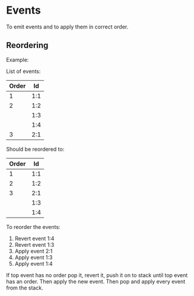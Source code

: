 # Events

To emit events and to apply them in correct order.

## Reordering

Example:

List of events:

| Order | Id  |
| ----- | --- |
| 1     | 1:1 |
| 2     | 1:2 |
|       | 1:3 |
|       | 1:4 |
| 3     | 2:1 |

Should be reordered to:

| Order | Id  |
| ----- | --- |
| 1     | 1:1 |
| 2     | 1:2 |
| 3     | 2:1 |
|       | 1:3 |
|       | 1:4 |

To reorder the events:

1. Revert event 1:4
2. Revert event 1:3
3. Apply event 2:1
4. Apply event 1:3
5. Apply event 1:4

If top event has no order pop it, revert it, push it on to stack until top event has an order. Then apply the new event. Then pop and apply every event from the stack.
